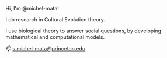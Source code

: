 Hi, I'm @michel-mata!

I do research in Cultural Evolution theory.

I use biological theory to answer social questions,
by developing mathematical and computational models.

📫 s.michel-mata@princeton.edu

<!---
michel-mata/michel-mata is a ✨ special ✨ repository because its `README.md` (this file) appears on your GitHub profile.
You can click the Preview link to take a look at your changes.
--->
